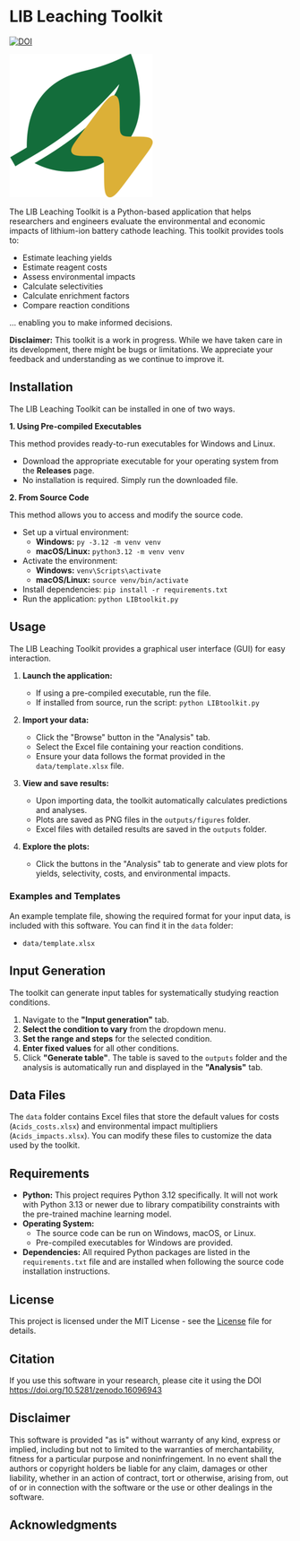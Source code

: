 # LIB Leaching Toolkit

[![DOI](https://zenodo.org/badge/872375933.svg)](https://doi.org/10.5281/zenodo.16096943)

![LIB Leaching Toolkit Logo](data/icon.png)

The LIB Leaching Toolkit is a Python-based application that helps researchers and engineers evaluate the environmental and economic impacts of lithium-ion battery cathode leaching. This toolkit provides tools to:

* Estimate leaching yields
* Estimate reagent costs
* Assess environmental impacts
* Calculate selectivities
* Calculate enrichment factors
* Compare reaction conditions

... enabling you to make informed decisions.

**Disclaimer:** This toolkit is a work in progress. While we have taken care in its development, there might be bugs or limitations. We appreciate your feedback and understanding as we continue to improve it.

## Installation

The LIB Leaching Toolkit can be installed in one of two ways.

**1. Using Pre-compiled Executables**

This method provides ready-to-run executables for Windows and Linux.

  * Download the appropriate executable for your operating system from the **Releases** page.
  * No installation is required. Simply run the downloaded file.

**2. From Source Code**

This method allows you to access and modify the source code.

  * Set up a virtual environment:
      * **Windows:** `py -3.12 -m venv venv`
      * **macOS/Linux:** `python3.12 -m venv venv`
  * Activate the environment:
      * **Windows:** `venv\Scripts\activate`
      * **macOS/Linux:** `source venv/bin/activate`
  * Install dependencies: `pip install -r requirements.txt`
  * Run the application: `python LIBtoolkit.py`

## Usage

The LIB Leaching Toolkit provides a graphical user interface (GUI) for easy interaction.

1.  **Launch the application:**

      * If using a pre-compiled executable, run the file.
      * If installed from source, run the script: `python LIBtoolkit.py`

2.  **Import your data:**

      * Click the "Browse" button in the "Analysis" tab.
      * Select the Excel file containing your reaction conditions.
      * Ensure your data follows the format provided in the `data/template.xlsx` file.

3.  **View and save results:**

      * Upon importing data, the toolkit automatically calculates predictions and analyses.
      * Plots are saved as PNG files in the `outputs/figures` folder.
      * Excel files with detailed results are saved in the `outputs` folder.

4.  **Explore the plots:**

      * Click the buttons in the "Analysis" tab to generate and view plots for yields, selectivity, costs, and environmental impacts.

### Examples and Templates

An example template file, showing the required format for your input data, is included with this software. You can find it in the `data` folder:

* `data/template.xlsx`

## Input Generation

The toolkit can generate input tables for systematically studying reaction conditions.

1.  Navigate to the **"Input generation"** tab.
2.  **Select the condition to vary** from the dropdown menu.
3.  **Set the range and steps** for the selected condition.
4.  **Enter fixed values** for all other conditions.
5.  Click **"Generate table"**. The table is saved to the `outputs` folder and the analysis is automatically run and displayed in the **"Analysis"** tab.

## Data Files

The `data` folder contains Excel files that store the default values for costs (`Acids_costs.xlsx`) and environmental impact multipliers (`Acids_impacts.xlsx`). You can modify these files to customize the data used by the toolkit.
<!-- 
**Important Note:** The impact multipliers are placeholders and **should be updated by the user** with values obtained from their preferred Life Cycle Assessment (LCA) software. The LCA software used to generate the initial values does not permit redistribution of this data.
 -->


## Requirements

  * **Python:** This project requires Python 3.12 specifically. It will not work with Python 3.13 or newer due to library compatibility constraints with the pre-trained machine learning model.
  * **Operating System:**
      * The source code can be run on Windows, macOS, or Linux.
      * Pre-compiled executables for Windows are provided.
  * **Dependencies:** All required Python packages are listed in the `requirements.txt` file and are installed when following the source code installation instructions.

## License

This project is licensed under the MIT License - see the [License](LICENSE) file for details.

## Citation

If you use this software in your research, please cite it using the DOI https://doi.org/10.5281/zenodo.16096943


## Disclaimer

This software is provided "as is" without warranty of any kind, express or implied, including but not to limited to the warranties of merchantability, fitness for a particular purpose and noninfringement. In no event shall the authors or copyright holders be liable for any claim, damages or other liability, whether in an action of contract, tort or otherwise, arising from, out of or in connection with the software or the use or other dealings in the software.

## Acknowledgments
